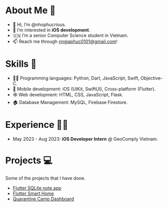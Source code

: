 # About Me 👀
- 👋 Hi, I’m @nhophucrious.
- 👀 I’m interested in **iOS development**.
- 🇻🇳 I’m a senior Computer Science student in Vietnam.
- 📫 Reach me through [nngiaphuc0101@gmail.com](mailto:nngiaphuc0101@gmail.com)!

# Skills 🔧
- 🧑‍💻 Programming languages: Python, Dart, JavaScript, Swift, Objective-C.
- 📱 Mobile development: iOS (UIKit, SwiftUI), Cross-platform (Flutter).
- 🕸️ Web development: HTML, CSS, JavaScript, Flask.
- 🏠 Database Management: MySQL, Firebase Firestore.

# Experience 👨‍💼
- May 2023 - Aug 2023: **iOS Developer Intern** @ GeoComply Vietnam.

# Projects 💻
Some of the projects that I have done.
- [Flutter SQLite note app](https://github.com/nhophucrious/flutter-sqlite-note-app)
- [Flutter Smart Home](https://github.com/nhophucrious/programming-integration-project-221(https://github.com/nhophucrious/multidisciplinary_smarthome))
- [Quarantine Camp Dashboard](https://github.com/nhophucrious/database-systems-hk221)
<!---
nhophucrious/nhophucrious is a ✨ special ✨ repository because its `README.md` (this file) appears on your GitHub profile.
You can click the Preview link to take a look at your changes.
--->
